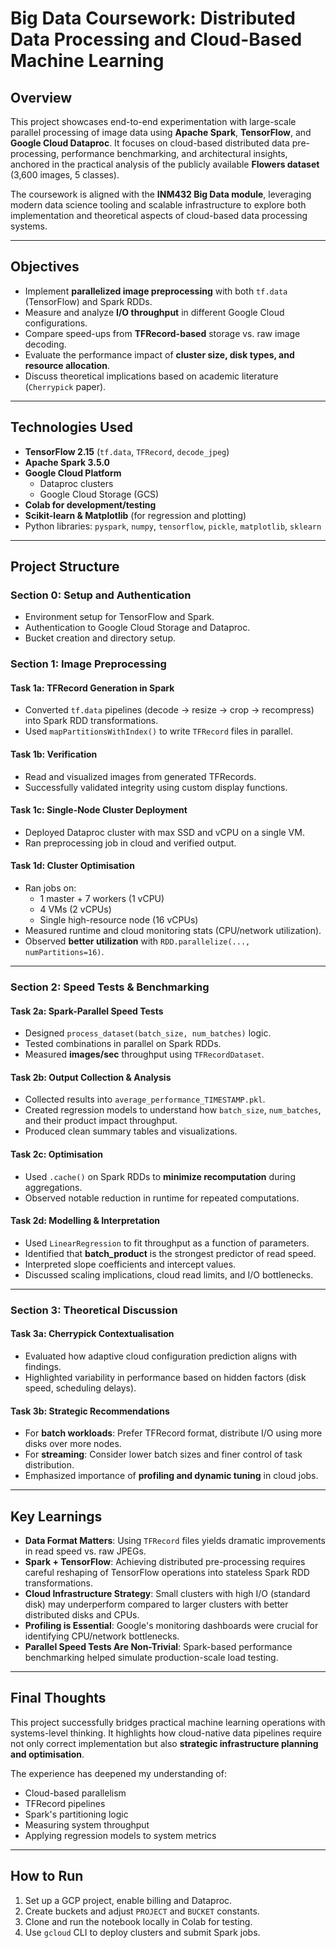 # Big Data Coursework: Distributed Data Processing and Cloud-Based Machine Learning

## Overview

This project showcases end-to-end experimentation with large-scale parallel processing of image data using **Apache Spark**, **TensorFlow**, and **Google Cloud Dataproc**. It focuses on cloud-based distributed data pre-processing, performance benchmarking, and architectural insights, anchored in the practical analysis of the publicly available **Flowers dataset** (3,600 images, 5 classes).

The coursework is aligned with the **INM432 Big Data module**, leveraging modern data science tooling and scalable infrastructure to explore both implementation and theoretical aspects of cloud-based data processing systems.

---

## Objectives

- Implement **parallelized image preprocessing** with both `tf.data` (TensorFlow) and Spark RDDs.
- Measure and analyze **I/O throughput** in different Google Cloud configurations.
- Compare speed-ups from **TFRecord-based** storage vs. raw image decoding.
- Evaluate the performance impact of **cluster size, disk types, and resource allocation**.
- Discuss theoretical implications based on academic literature (`Cherrypick` paper).

---

## Technologies Used

- **TensorFlow 2.15** (`tf.data`, `TFRecord`, `decode_jpeg`)
- **Apache Spark 3.5.0**
- **Google Cloud Platform**
  - Dataproc clusters
  - Google Cloud Storage (GCS)
- **Colab for development/testing**
- **Scikit-learn & Matplotlib** (for regression and plotting)
- Python libraries: `pyspark`, `numpy`, `tensorflow`, `pickle`, `matplotlib`, `sklearn`

---

## Project Structure

### Section 0: Setup and Authentication
- Environment setup for TensorFlow and Spark.
- Authentication to Google Cloud Storage and Dataproc.
- Bucket creation and directory setup.

### Section 1: Image Preprocessing
#### Task 1a: TFRecord Generation in Spark
- Converted `tf.data` pipelines (decode → resize → crop → recompress) into Spark RDD transformations.
- Used `mapPartitionsWithIndex()` to write `TFRecord` files in parallel.

#### Task 1b: Verification
- Read and visualized images from generated TFRecords.
- Successfully validated integrity using custom display functions.

#### Task 1c: Single-Node Cluster Deployment
- Deployed Dataproc cluster with max SSD and vCPU on a single VM.
- Ran preprocessing job in cloud and verified output.

#### Task 1d: Cluster Optimisation
- Ran jobs on:
  - 1 master + 7 workers (1 vCPU)
  - 4 VMs (2 vCPUs)
  - Single high-resource node (16 vCPUs)
- Measured runtime and cloud monitoring stats (CPU/network utilization).
- Observed **better utilization** with `RDD.parallelize(..., numPartitions=16)`.

---

### Section 2: Speed Tests & Benchmarking
#### Task 2a: Spark-Parallel Speed Tests
- Designed `process_dataset(batch_size, num_batches)` logic.
- Tested combinations in parallel on Spark RDDs.
- Measured **images/sec** throughput using `TFRecordDataset`.

#### Task 2b: Output Collection & Analysis
- Collected results into `average_performance_TIMESTAMP.pkl`.
- Created regression models to understand how `batch_size`, `num_batches`, and their product impact throughput.
- Produced clean summary tables and visualizations.

#### Task 2c: Optimisation
- Used `.cache()` on Spark RDDs to **minimize recomputation** during aggregations.
- Observed notable reduction in runtime for repeated computations.

#### Task 2d: Modelling & Interpretation
- Used `LinearRegression` to fit throughput as a function of parameters.
- Identified that **batch_product** is the strongest predictor of read speed.
- Interpreted slope coefficients and intercept values.
- Discussed scaling implications, cloud read limits, and I/O bottlenecks.

---

### Section 3: Theoretical Discussion
#### Task 3a: Cherrypick Contextualisation
- Evaluated how adaptive cloud configuration prediction aligns with findings.
- Highlighted variability in performance based on hidden factors (disk speed, scheduling delays).

#### Task 3b: Strategic Recommendations
- For **batch workloads**: Prefer TFRecord format, distribute I/O using more disks over more nodes.
- For **streaming**: Consider lower batch sizes and finer control of task distribution.
- Emphasized importance of **profiling and dynamic tuning** in cloud jobs.

---

## Key Learnings

-  **Data Format Matters**: Using `TFRecord` files yields dramatic improvements in read speed vs. raw JPEGs.
-  **Spark + TensorFlow**: Achieving distributed pre-processing requires careful reshaping of TensorFlow operations into stateless Spark RDD transformations.
-  **Cloud Infrastructure Strategy**: Small clusters with high I/O (standard disk) may underperform compared to larger clusters with better distributed disks and CPUs.
-  **Profiling is Essential**: Google's monitoring dashboards were crucial for identifying CPU/network bottlenecks.
-  **Parallel Speed Tests Are Non-Trivial**: Spark-based performance benchmarking helped simulate production-scale load testing.

---

## Final Thoughts

This project successfully bridges practical machine learning operations with systems-level thinking. It highlights how cloud-native data pipelines require not only correct implementation but also **strategic infrastructure planning and optimisation**.

The experience has deepened my understanding of:
- Cloud-based parallelism
- TFRecord pipelines
- Spark's partitioning logic
- Measuring system throughput
- Applying regression models to system metrics

---

## How to Run

1. Set up a GCP project, enable billing and Dataproc.
2. Create buckets and adjust `PROJECT` and `BUCKET` constants.
3. Clone and run the notebook locally in Colab for testing.
4. Use `gcloud` CLI to deploy clusters and submit Spark jobs.
